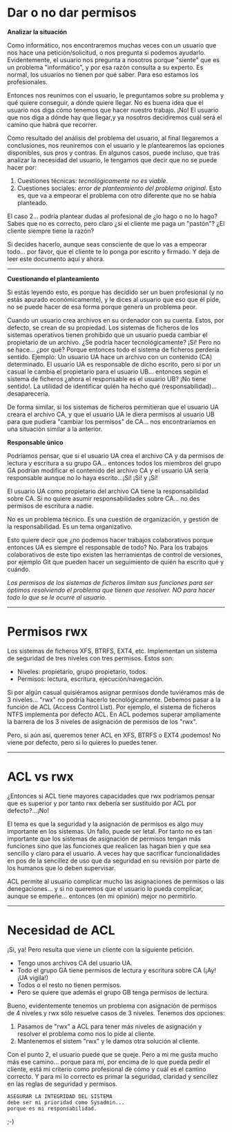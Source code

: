 
# Dar o no dar permisos

**Analizar la situación**

Como informático, nos encontraremos muchas veces con un usuario que nos hace una petición/solicitud, o nos pregunta si podemos ayudarlo. Evidentemente, el usuario nos pregunta a nosotros porque "siente" que es un problema "informático", y por esa razón consulta a su experto. Es normal, los usuarios no tienen por qué saber. Para eso estamos los profesionales.

Entonces nos reunimos con el usuario, le preguntamos sobre su problema y qué quiere conseguir, a dónde quiere llegar. No es buena idea que el usuario nos diga cómo tenemos que hacer nuestro trabajo. ¡No! El usuario que nos diga a dónde hay que llegar,y ya nosotros decidiremos cuál será el camino que habrá que recorrer.

Como resultado del análisis del problema del usuario, al final llegaremos a conclusiones, nos reuniremos con el usuario y le plantearemos las opciones disponibles, sus pros y contras. En algunos casos, puede incluso, que tras analizar la necesidad del usuario, le tengamos que decir que no se puede hacer por:
1. Cuestiones técnicas: _tecnológicamente no es viable_.
2. Cuestiones sociales: _error de planteamiento del problema original_. Esto es, que va a empeorar el problema con otro diferente que no se había planteado.

El caso 2... podría plantear dudas al profesional de ¿lo hago o no lo hago? Sabes que no es correcto, pero claro ¿si el cliente me paga un "pastón"? ¿El cliente siempre tiene la razón?

Si decides hacerlo, aunque seas consciente de que lo vas a empeorar todo... por favor, que el cliente te lo ponga por escrito y firmado. Y deja de leer este documento aquí y ahora.

---

**Cuestionando el planteamiento**

Si estás leyendo esto, es porque has decidido ser un buen profesional (y no estás apurado económicamente), y le dices al usuario que eso que él pide, no se puede hacer de esa forma porque genera un problema peor.

Cuando un usuario crea archivos en su ordenador con su cuenta. Estos, por defecto, se crean de su propiedad. Los sistemas de ficheros de los sistemas operativos tienen prohibido que un usuario pueda cambiar el propietario de un archivo. ¿Se podría hacer tecnológicamente? ¡Sí! Pero no se hace... ¿por qué? Porque entonces todo el sistema de ficheros perdería sentido. Ejemplo: Un usuario UA hace un archivo con un contenido (CA) determinado. El usuario UA es responsable de dicho escrito, pero si por un casual le cambia el propietario para el usuario UB... entonces según el sistema de ficheros ¿ahora el responsable es el usuario UB? ¡No tiene sentido!. La utilidad de identificar quién ha hecho qué (responsabilidad)... desaparecería.

De forma similar, si los sistemas de ficheros permitieran que el usuario UA creara el archivo CA, y que el usuario UA le diera permisos al usuario UB para que pudiera "cambiar los permisos" de CA... nos encontraríamos en una situación similar a la anterior.

**Responsable único**

Podríamos pensar, que si el usuario UA crea el archivo CA y da permisos de lectura y escritura a su grupo GA... entonces todos los miembros del grupo GA podrían modificar el contenido del archivo CA y el usuario UA sería responsable aunque no lo haya escrito...¡Sí! ¡Sí! y ¡Sí!

El usuario UA como propietario del archivo CA tiene la responsabilidad sobre CA. Si no quiere asumir responsabilidades sobre CA... no des permisos de escritura a nadie.

No es un problema técnico. Es una cuestión de organización, y gestión de la responsabilidad. Es un tema organizativo.

Esto quiere decir que ¿no podemos hacer trabajos colaborativos porque entonces UA es siempre el responsable de todo? No. Para los trabajos colaborativos de este tipo existen las herramientas de control de versiones, por ejemplo Git que pueden hacer un seguimiento de quién ha escrito qué y cuándo.

_Los permisos de los sistemas de ficheros limitan sus funciones para ser óptimos resolviendo el problema que tienen que resolver. NO para hacer todo lo que se le ocurre al usuario._

---

# Permisos rwx

Los sistemas de ficheros XFS, BTRFS, EXT4, etc. Implementan un sistema de seguridad de tres niveles con tres permisos. Estos son:
* Niveles: propietario, grupo propietario, todos.
* Permisos: lectura, escritura, ejecución/navegación.

Si por algún casual quisiéramos asignar permisos donde tuviéramos más de 3 niveles... "rwx" no podría hacerlo tecnológicamente. Debemos pasar a la función de ACL (Access Control List). Por ejemplo, el sistema de ficheros NTFS implementa por defecto ACL. En ACL podemos superar ampliamente la barrera de los 3 niveles de asignación de permisos de los "rwx".

Pero, si aún así, queremos tener ACL en XFS, BTRFS o EXT4 ¡podemos! No viene por defecto, pero si lo quieres lo puedes tener.

---

# ACL vs rwx

¿Entonces si ACL tiene mayores capacidades que rwx podríamos pensar que es superior y por tanto rwx debería ser sustituido por ACL por defecto?...¡No!

El tema es que la seguridad y la asignación de permisos es algo muy importante en los sistemas. Un fallo, puede ser letal. Por tanto no es tan importante que los sistemas de asignación de permisos tengan más funciones sino que las funciones que realicen las hagan bien y que sea sencillo y claro para el usuario. A veces hay que sacrificar funcionalidades en pos de la sencillez de uso que da seguridad en su revisión por parte de los humanos que lo deben supervisar.

ACL permite al usuario complicar mucho las asignaciones de permisos o las denegaciones... y si no queremos que el usuario lo pueda complicar, aunque se empeñe... entonces (en mi opinión) mejor no permitirlo.

---

# Necesidad de ACL

¡Si, ya! Pero resulta que viene un cliente con la siguiente petición.
* Tengo unos archivos CA del usuario UA.
* Todo el grupo GA tiene permisos de lectura y escritura sobre CA (¡Ay! ¡UA vigila!)
* Todos o el resto no tienen permisos.
* Pero se quiere que además el grupo GB tenga permisos de lectura.

Bueno, evidentemente tenemos un problema con asignación de permisos de 4 niveles y rwx sólo resuelve casos de 3 niveles. Tenemos dos opciones:
1. Pasamos de "rwx" a ACL para tener más niveles de asignación y resolver el problema como nos lo pide al cliente.
2. Mantenemos el sistem "rwx" y le damos otra solución al cliente.

Con el punto 2, el usuario puede que se queje. Pero a mi me gusta mucho más ese camino... porque para mí, por encima de lo que pueda pedir el cliente, está mi criterio como profesional de cómo y cuál es el camino correcto. Y para mi lo correcto es primar la seguridad, claridad y sencillez en las reglas de seguridad y permisos.

```
ASEGURAR LA INTEGRIDAD DEL SISTEMA
debe ser mi prioridad como Sysadmin...
porque es mi responsabilidad.
```

;-)

